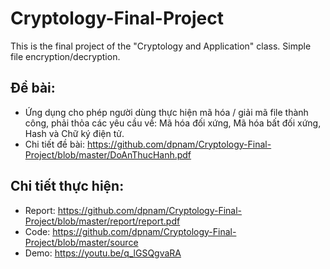 ﻿# Cryptology-Final-Project
This is the final project of the "Cryptology and Application" class. Simple file encryption/decryption.
## Đề bài: 
- Ứng dụng cho phép người dùng thực hiện mã hóa / giải mã file thành công, phải thỏa các yêu cầu về: Mã hóa đối xứng, Mã hóa bất đối xứng, Hash và Chữ ký điện tử.
- Chi tiết đề bài: https://github.com/dpnam/Cryptology-Final-Project/blob/master/DoAnThucHanh.pdf
## Chi tiết thực hiện:
- Report: https://github.com/dpnam/Cryptology-Final-Project/blob/master/report/report.pdf
- Code: https://github.com/dpnam/Cryptology-Final-Project/blob/master/source
- Demo: https://youtu.be/q_lGSQgvaRA
